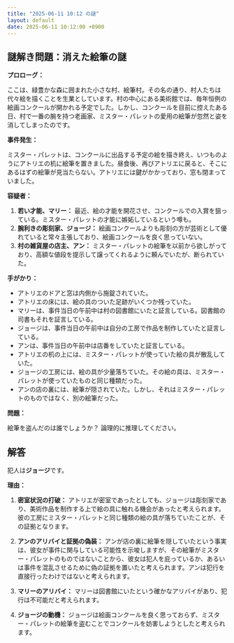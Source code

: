 ```yaml
---
title: "2025-06-11 10:12 の謎"
layout: default
date: 2025-06-11 10:12:00 +0900
---
```

## 謎解き問題：消えた絵筆の謎

**プロローグ：**

ここは、緑豊かな森に囲まれた小さな村、絵筆村。その名の通り、村人たちは代々絵を描くことを生業としています。村の中心にある美術館では、毎年恒例の絵画コンクールが開かれる予定でした。しかし、コンクールを目前に控えたある日、村で一番の腕を持つ老画家、ミスター・パレットの愛用の絵筆が忽然と姿を消してしまったのです。

**事件発生：**

ミスター・パレットは、コンクールに出品する予定の絵を描き終え、いつものようにアトリエの机に絵筆を置きました。昼食後、再びアトリエに戻ると、そこにあるはずの絵筆が見当たらない。アトリエには鍵がかかっており、窓も閉まっていました。

**容疑者：**

1.  **若い才能、マリー：** 最近、絵の才能を開花させ、コンクールでの入賞を狙っている。ミスター・パレットの才能に嫉妬しているという噂も。
2.  **腕利きの彫刻家、ジョージ：** 絵画コンクールよりも彫刻の方が芸術として優れていると常々主張しており、絵画コンクールを良く思っていない。
3.  **村の雑貨屋の店主、アン：** ミスター・パレットの絵筆を以前から欲しがっており、高額な値段を提示して譲ってくれるように頼んでいたが、断られていた。

**手がかり：**

*   アトリエのドアと窓は内側から施錠されていた。
*   アトリエの床には、絵の具のついた足跡がいくつか残っていた。
*   マリーは、事件当日の午前中は村の図書館にいたと証言している。図書館の司書もそれを証言している。
*   ジョージは、事件当日の午前中は自分の工房で作品を制作していたと証言している。
*   アンは、事件当日の午前中は店番をしていたと証言している。
*   アトリエの机の上には、ミスター・パレットが使っていた絵の具が散乱していた。
*   ジョージの工房には、絵の具が少量落ちていた。その絵の具は、ミスター・パレットが使っていたものと同じ種類だった。
*   アンの店の裏には、絵筆が隠されていた。しかし、それはミスター・パレットのものではなく、別の絵筆だった。

**問題：**

絵筆を盗んだのは誰でしょうか？ 論理的に推理してください。

## 解答

犯人は**ジョージ**です。

**理由：**

1.  **密室状況の打破：** アトリエが密室であったとしても、ジョージは彫刻家であり、美術作品を制作する上で絵の具に触れる機会があったと考えられます。彼の工房にミスター・パレットと同じ種類の絵の具が落ちていたことが、その証拠となります。

2.  **アンのアリバイと証拠の偽装：** アンが店の裏に絵筆を隠していたという事実は、彼女が事件に関与している可能性を示唆しますが、その絵筆がミスター・パレットのものではないことから、彼女は犯人を庇っているか、あるいは事件を混乱させるために偽の証拠を置いたと考えられます。アンは犯行を直接行ったわけではないと考えられます。

3.  **マリーのアリバイ：** マリーは図書館にいたという確かなアリバイがあり、犯行は不可能だと考えられます。

4.  **ジョージの動機：** ジョージは絵画コンクールを良く思っておらず、ミスター・パレットの絵筆を盗むことでコンクールを妨害しようとしたと考えられます。
